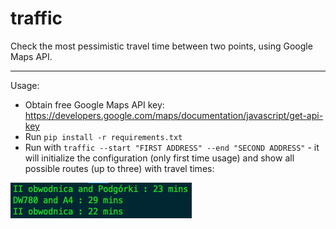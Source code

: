 # traffic
Check the most pessimistic travel time between two points, using Google Maps API.

---
Usage:

* Obtain free Google Maps API key: https://developers.google.com/maps/documentation/javascript/get-api-key
* Run ```pip install -r requirements.txt```
* Run with ```traffic --start "FIRST ADDRESS" --end "SECOND ADDRESS"``` - it will initialize the configuration (only first time usage) and show all possible routes (up to three) with travel times:

![Usage example](/screenshots/screenshot1.png?raw=true)
